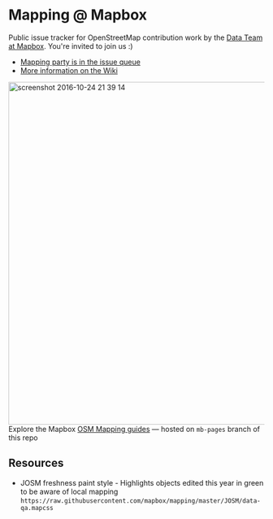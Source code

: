 # Mapping @ Mapbox
Public issue tracker for OpenStreetMap contribution work by the [Data Team at Mapbox](https://wiki.openstreetmap.org/wiki/Mapbox#Mapbox_Data_Team). You're invited to join us :)

- [Mapping party is in the issue queue](https://github.com/mapbox/mapping/issues)
- [More information on the Wiki](https://github.com/mapbox/mapping/wiki)

<img width="674" alt="screenshot 2016-10-24 21 39 14" src="https://cloud.githubusercontent.com/assets/126868/19653477/5444333e-9a32-11e6-9e84-1665d4075c18.png"><br>
Explore the Mapbox [OSM Mapping guides](https://www.mapbox.com/mapping/) &mdash; hosted on `mb-pages` branch of this repo

## Resources
- JOSM freshness paint style - Highlights objects edited this year in green to be aware of local mapping  `https://raw.githubusercontent.com/mapbox/mapping/master/JOSM/data-qa.mapcss` 

